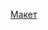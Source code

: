 <a href="https://www.figma.com/file/wBdyeMhgGCn3fKThaQ1yXG/Landing_Page?type=design&node-id=1-6&mode=design">Макет</a>
